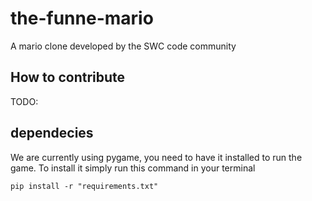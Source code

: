 # the-funne-mario
A mario clone developed by the SWC code community

## How to contribute
TODO:

## dependecies
We are currently using pygame, you need to have it installed to run the game. To install it simply run this command in your terminal

```
pip install -r "requirements.txt"
```
